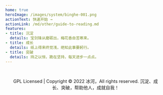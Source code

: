 ```yaml
---
home: true
heroImage: /images/system/binghe-001.png
actionText: 快速开始 →
actionLink: /md/other/guide-to-reading.md
features:
- title: 沉淀
  details: 宝剑锋从磨砺出，梅花香自苦寒来。
- title: 成长
  details: 纸上得来终觉浅，绝知此事要躬行。
- title: 突破
  details: 持之以恒，跪在坚持，每天进步一点点。
---
```


<div style="text-align:center;padding:30px 15px;">
    GPL Licensed | Copyright © 2022 冰河，All rights reserved. 沉淀、成长、突破，帮助他人，成就自我！
</div>
